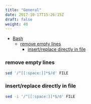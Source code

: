 ```yaml
---
title: "General"
date: 2017-10-17T15:26:15Z
draft: false
weight: 40
---
```


<!--ts-->
   * [Bash](#bash)
      * [remove empty lines](#remove-empty-lines)
         * [insert/replace directly in file](#insertreplace-directly-in-file)

<!-- Added by: morelly_t1, at: Thu 21 Jan 2021 10:14:25 PM CET -->

<!--te-->

### remove empty lines
```bash
sed '/^[[:space:]]*$/d' FILE
```

### insert/replace directly in file
```bash
sed -i '/^[[:space:]]*$/d' FILE
```
